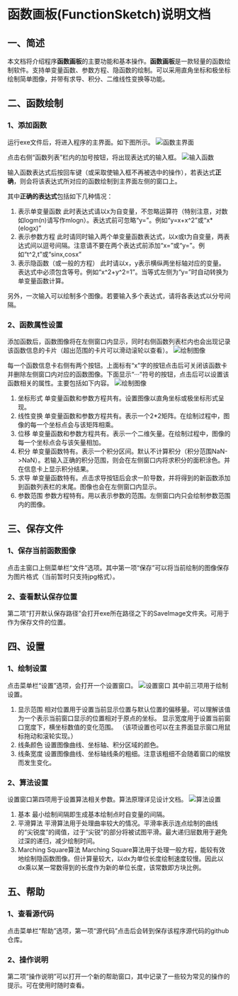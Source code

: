 # 函数画板(FunctionSketch)说明文档
## 一、简述
本文档将介绍程序**函数画板**的主要功能和基本操作。**函数画板**是一款轻量的函数绘制软件。支持单变量函数、参数方程、隐函数的绘制。可以采用直角坐标和极坐标绘制简单图像，并带有求导、积分、二维线性变换等功能。

## 二、函数绘制
### 1、添加函数
运行exe文件后，将进入程序的主界面。如下图所示。
![函数主界面](./Image/函数主界面.png)

点击右侧“函数列表”栏内的加号按钮，将出现表达式的输入框。
![输入函数](./Image/输入函数.png)

输入函数表达式后按回车键（或采取使输入框不再被选中的操作），若表达式**正确**，则会将该表达式所对应的函数绘制到主界面左侧的窗口上。

其中**正确的表达式**包括如下几种情况：
1. 表示单变量函数
   此时表达式请以x为自变量，不忽略运算符（特别注意，对数如logm(n)请写作mlogn）。表达式前可忽略“y=”。例如“y=x+x^2”或“x*(elogx)”
2. 表示参数方程
   此时请同时输入两个单变量函数表达式，以x或t为自变量，两表达式间以逗号间隔。注意请不要在两个表达式前添加“x=”或“y=”。例如“t^2,t”或“sinx,cosx”
3. 表示隐函数（或一般的方程）
   此时请以x，y表示横纵两坐标轴对应的变量。表达式中必须包含等号。例如“x^2+y^2=1”。当等式左侧为“y=”时自动转换为单变量函数计算。

另外，一次输入可以绘制多个图像。若要输入多个表达式，请将各表达式以分号间隔。

### 2、函数属性设置
添加函数后，函数图像将在左侧窗口内显示，同时右侧函数列表栏内也会出现记录该函数信息的卡片（超出范围的卡片可以滑动滚轮以查看）。
![绘制图像](Image/绘制图像.png)

每一个函数信息卡右侧有两个按钮。上面标有“x"字的按钮点击后可关闭该函数卡并删除左侧窗口内对应的函数图像。下面显示“···”符号的按钮，点击后可以设置该函数相关的属性。主要包括如下内容。
![绘制图像](Image/函数设置.png)
1. 坐标形式
   单变量函数和参数方程共有。设置图像以直角坐标或极坐标形式呈现。
2. 线性变换
   单变量函数和参数方程共有。表示一个2*2矩阵。在绘制过程中，图像的每一个坐标点会与该矩阵相乘。
3. 位移
   单变量函数和参数方程共有。表示一个二维矢量。在绘制过程中，图像的每一个坐标点会与该矢量相加。
4. 积分
   单变量函数特有。表示一个积分区间。默认不计算积分（积分范围NaN->NaN）。若输入正确的积分范围，则会在左侧窗口内将求积分的面积涂色。并在信息卡上显示积分结果。
5. 求导
   单变量函数特有。点击求导按钮后会求一阶导数，并将得到的新函数添加到函数列表栏的末尾。图像也会在左侧窗口内显示。
6. 参数范围
   参数方程特有。用以表示参数的范围。左侧窗口内只会绘制参数范围内的图像。

## 三、保存文件
### 1、保存当前函数图像
点击主窗口上侧菜单栏“文件”选项。其中第一项“保存”可以将当前绘制的图像保存为图片格式（当前暂时只支持jpg格式）。

### 2、查看默认保存位置
第二项“打开默认保存路径”会打开exe所在路径之下的SaveImage文件夹。可用于作为保存文件的位置。

## 四、设置
### 1、绘制设置
点击菜单栏“设置”选项，会打开一个设置窗口。
![设置窗口](Image/设置窗口.png)
其中前三项用于绘制设置。
1. 显示范围
   相对位置用于设置当前显示位置与默认位置的偏移量。可以理解该值为一个表示当前窗口显示的位置相对于原点的坐标。
   显示宽度用于设置当前窗口宽度下，横坐标数值的变化范围。
   （该项设置也可以在主界面显示窗口用鼠标拖动和滚轮实现。）
2. 线条颜色
   设置图像曲线、坐标轴、积分区域的颜色。
3. 线条宽度
   设置图像曲线、坐标轴线条的粗细。注意该粗细不会随着窗口的缩放而发生变化。

### 2、算法设置
设置窗口第四项用于设置算法相关参数。算法原理详见设计文档。
![算法设置](Image/算法设置.png)
1. 基本
   最小绘制间隔即生成基本绘制点时自变量的间隔。
2. 平滑算法
   平滑算法用于处理曲率较大的情况。平滑率表示连点绘制的曲线的“尖锐度”的阈值，过于“尖锐”的部分将被试图平滑。最大递归层数用于避免过深的递归，减少绘制时间。
3. Marching Square算法
   Marching Square算法用于处理一般方程，能较有效地绘制隐函数图像。但计算量较大，以dx为单位长度绘制速度较慢。因此以dx乘以某一常数得到的长度作为新的单位长度，该常数即方块比例。

## 五、帮助
### 1、查看源代码
点击菜单栏“帮助”选项，第一项“源代码”点击后会转到保存该程序源代码的github仓库。

### 2、操作说明
第二项“操作说明”可以打开一个新的帮助窗口，其中记录了一些较为常见的操作的提示。可在使用时随时查看。